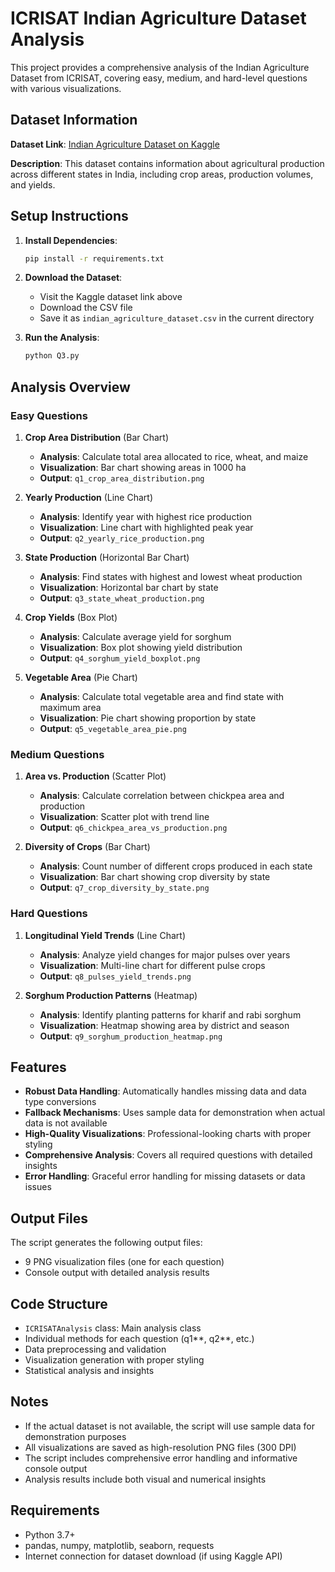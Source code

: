 # ICRISAT Indian Agriculture Dataset Analysis

This project provides a comprehensive analysis of the Indian Agriculture Dataset from ICRISAT, covering easy, medium, and hard-level questions with various visualizations.

## Dataset Information

**Dataset Link**: [Indian Agriculture Dataset on Kaggle](https://www.kaggle.com/datasets/vineetkukreti/indian-agriculture-dataset)

**Description**: This dataset contains information about agricultural production across different states in India, including crop areas, production volumes, and yields.

## Setup Instructions

1. **Install Dependencies**:

   ```bash
   pip install -r requirements.txt
   ```

2. **Download the Dataset**:

   - Visit the Kaggle dataset link above
   - Download the CSV file
   - Save it as `indian_agriculture_dataset.csv` in the current directory

3. **Run the Analysis**:
   ```bash
   python Q3.py
   ```

## Analysis Overview

### Easy Questions

1. **Crop Area Distribution** (Bar Chart)

   - **Analysis**: Calculate total area allocated to rice, wheat, and maize
   - **Visualization**: Bar chart showing areas in 1000 ha
   - **Output**: `q1_crop_area_distribution.png`

2. **Yearly Production** (Line Chart)

   - **Analysis**: Identify year with highest rice production
   - **Visualization**: Line chart with highlighted peak year
   - **Output**: `q2_yearly_rice_production.png`

3. **State Production** (Horizontal Bar Chart)

   - **Analysis**: Find states with highest and lowest wheat production
   - **Visualization**: Horizontal bar chart by state
   - **Output**: `q3_state_wheat_production.png`

4. **Crop Yields** (Box Plot)

   - **Analysis**: Calculate average yield for sorghum
   - **Visualization**: Box plot showing yield distribution
   - **Output**: `q4_sorghum_yield_boxplot.png`

5. **Vegetable Area** (Pie Chart)
   - **Analysis**: Calculate total vegetable area and find state with maximum area
   - **Visualization**: Pie chart showing proportion by state
   - **Output**: `q5_vegetable_area_pie.png`

### Medium Questions

1. **Area vs. Production** (Scatter Plot)

   - **Analysis**: Calculate correlation between chickpea area and production
   - **Visualization**: Scatter plot with trend line
   - **Output**: `q6_chickpea_area_vs_production.png`

2. **Diversity of Crops** (Bar Chart)
   - **Analysis**: Count number of different crops produced in each state
   - **Visualization**: Bar chart showing crop diversity by state
   - **Output**: `q7_crop_diversity_by_state.png`

### Hard Questions

1. **Longitudinal Yield Trends** (Line Chart)

   - **Analysis**: Analyze yield changes for major pulses over years
   - **Visualization**: Multi-line chart for different pulse crops
   - **Output**: `q8_pulses_yield_trends.png`

2. **Sorghum Production Patterns** (Heatmap)
   - **Analysis**: Identify planting patterns for kharif and rabi sorghum
   - **Visualization**: Heatmap showing area by district and season
   - **Output**: `q9_sorghum_production_heatmap.png`

## Features

- **Robust Data Handling**: Automatically handles missing data and data type conversions
- **Fallback Mechanisms**: Uses sample data for demonstration when actual data is not available
- **High-Quality Visualizations**: Professional-looking charts with proper styling
- **Comprehensive Analysis**: Covers all required questions with detailed insights
- **Error Handling**: Graceful error handling for missing datasets or data issues

## Output Files

The script generates the following output files:

- 9 PNG visualization files (one for each question)
- Console output with detailed analysis results

## Code Structure

- `ICRISATAnalysis` class: Main analysis class
- Individual methods for each question (q1*\*, q2*\*, etc.)
- Data preprocessing and validation
- Visualization generation with proper styling
- Statistical analysis and insights

## Notes

- If the actual dataset is not available, the script will use sample data for demonstration purposes
- All visualizations are saved as high-resolution PNG files (300 DPI)
- The script includes comprehensive error handling and informative console output
- Analysis results include both visual and numerical insights

## Requirements

- Python 3.7+
- pandas, numpy, matplotlib, seaborn, requests
- Internet connection for dataset download (if using Kaggle API)
